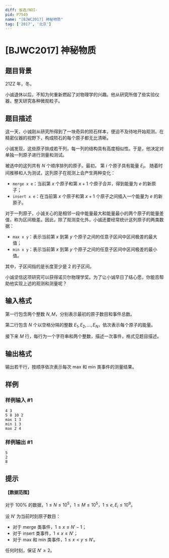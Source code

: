 ```yaml
---
diff: 省选/NOI-
pid: P7549
name: "[BJWC2017] 神秘物质"
tag: ['2017', '北京']
---
```

# [BJWC2017] 神秘物质
## 题目背景

21ZZ 年，冬。

小诚退休以后，不知为何重新燃起了对物理学的兴趣。他从研究所借了些实验仪器，整天研究各种微观粒子。
## 题目描述

这一天，小诚刚从研究所得到了一块奇异的陨石样本，便迫不及待地开始观测。在精密仪器的视野下，构成陨石的每个原子都无比清晰。

小诚发现，这些原子排成若干列，每一列的结构具有高度相似性。于是，他决定对单独一列原子进行测量和测试。

被选中的这列共有 $N$ 个顺序排列的原子。最初， 第 $i$ 个原子具有能量 $E_i$。 随着时间推移和人为测试，这列原子在观测上会产生两种变化：

- `merge x e`：当前第 $x$ 个原子和第 $x + 1$ 个原子合并，得到能量为 $e$ 的新原子；
- `insert x e`：在当前第 $x$ 个原子和第 $x + 1$ 个原子之间插入一个能量为 $e$ 的新原子。

对于一列原子，小诚关心的是相邻一段中能量最大和能量最小的两个原子的能量差值，称为区间极差。因此，除了观测变化外，小诚还要经常统计这列原子的两类数据：

- `max x y`：表示当前第 $x$ 到第 $y$ 个原子之间的任意子区间中区间极差的最大值；
- `min x y`：表示当前第 $x$ 到第 $y$ 个原子之间的任意子区间中区间极差的最小值。

其中，子区间指的是长度至少是 $2$ 的子区间。

小诚坚信这项研究可以获得诺贝尔物理学奖。为了让小诚早日了结心愿，你能否帮助他实现上述的观测和测量呢？
## 输入格式

第一行包含两个整数 $N,M$，分别表示最初的原子数目和事件总数。

第二行包含 $N$ 个以空格分隔的整数 $E_1,E_2,...,E_N$，依次表示每个原子的能量。

接下来 $M$ 行，每行为一个字符串和两个整数，描述一次事件，格式见题目描述。
## 输出格式

输出若干行，按顺序依次表示每次 max 和 min 类事件的测量结果。
## 样例

### 样例输入 #1
```
4 3
5 8 10 2
max 1 3
min 1 3
max 2 4
```
### 样例输出 #1
```
5
2
8
```
## 提示

#### 【数据范围】

对于 $100\%$ 的数据，$1 \le N \le 10^5$，$1 \le M \le 10^5$，$1 \le e,E_i \le 10^9$。

设 $N'$ 为当前时刻原子数目：

- 对于 merge 类事件，$1 \le x \le N' - 1$；
- 对于 insert 类事件，$1 \le x \le N'$；
- 对于 max 和 min 类事件，$1 \le x < y \le N'$。

任何时刻，保证 $N' \ge 2$。

